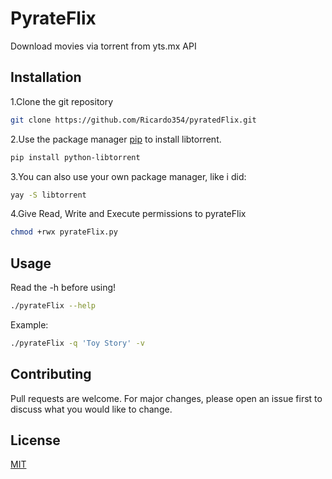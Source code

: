 # PyrateFlix

   Download movies via torrent from yts.mx API


## Installation

1.Clone the git repository
```bash
git clone https://github.com/Ricardo354/pyratedFlix.git
``` 

2.Use the package manager [pip](https://pip.pypa.io/en/stable/) to install libtorrent.

```bash
pip install python-libtorrent
```

3.You can also use your own package manager, like i did:
```bash
yay -S libtorrent
```
4.Give Read, Write and Execute permissions to pyrateFlix
```bash
chmod +rwx pyrateFlix.py
```
## Usage
Read the -h before using!
```bash
./pyrateFlix --help
```
Example:
```bash
./pyrateFlix -q 'Toy Story' -v
```

## Contributing

Pull requests are welcome. For major changes, please open an issue first
to discuss what you would like to change.



## License

[MIT](https://choosealicense.com/licenses/mit/)
